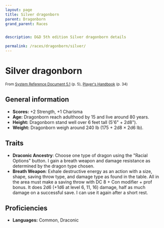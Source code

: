 ```yaml
---
layout: page
title: Silver dragonborn
parent: Dragonborn
grand_parent: Races


description: D&D 5th edition Silver dragonborn details

permalink: /races/dragonborn/silver/
---
```


# Silver dragonborn

<small>From <a target="_blank" href="https://media.wizards.com/2016/downloads/DND/SRD-OGL_V5.1.pdf">System Reference Document 5.1</a> (p. 5), <a target="_blank" href="https://dnd.wizards.com/products/tabletop-games/rpg-products/rpg_playershandbook">Player's Handbook</a> (p. 34)</small>


## General information

- **Scores:** +2 Strength, +1 Charisma
- **Age:** Dragonborn reach adulthood by 15 and live around 80 years.
- **Height:** Dragonborn stand well over 6 feet tall (5'6" + 2d8").
- **Weight:** Dragonborn weigh around 240 lb (175 + 2d8 × 2d6 lb).

## Traits

- **Draconic Ancestry**: Choose one type of dragon using the "Racial Options" button. I gain a breath weapon and damage resistance as determined by the dragon type chosen.
- **Breath Weapon**: Exhale destructive energy as an action with a size, shape, saving throw type, and damage type as found in the table. All in the area must make a saving throw with DC 8 + Con modifier + prof bonus. It does 2d6 (+1d6 at level 6, 11, 16) damage, half as much damage on a successful save. I can use it again after a short rest.

## Proficiencies

- **Languages:** Common, Draconic